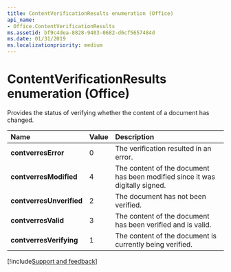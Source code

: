 ```yaml
---
title: ContentVerificationResults enumeration (Office)
api_name:
- Office.ContentVerificationResults
ms.assetid: bf9c4dea-8828-9403-0682-d6cf5657484d
ms.date: 01/31/2019
ms.localizationpriority: medium
---
```



# ContentVerificationResults enumeration (Office)

Provides the status of verifying whether the content of a document has changed.

|Name|Value|Description|
|:-----|:-----|:-----|
|**contverresError**|0|The verification resulted in an error.|
|**contverresModified**|4|The content of the document has been modified since it was digitally signed.|
|**contverresUnverified**|2|The document has not been verified.|
|**contverresValid**|3|The content of the document has been verified and is valid.|
|**contverresVerifying**|1|The content of the document is currently being verified.|

[!include[Support and feedback](~/includes/feedback-boilerplate.md)]